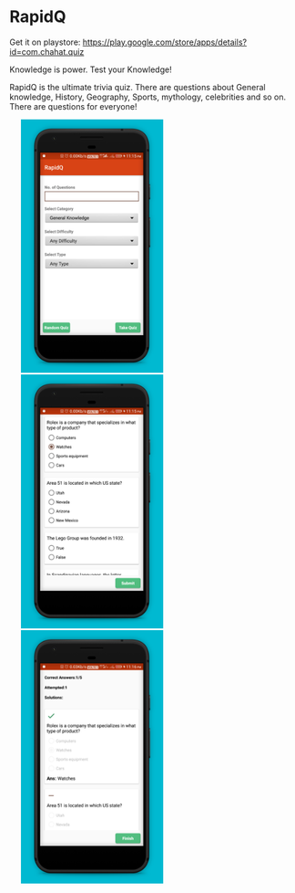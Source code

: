 # RapidQ

Get it on playstore: https://play.google.com/store/apps/details?id=com.chahat.quiz

Knowledge is power. Test your Knowledge!

RapidQ is the ultimate trivia quiz. There are questions about General knowledge, History, Geography, Sports, mythology, celebrities and so on. There are questions for everyone!


<p float="left">
  <img src="https://github.com/Chahatj/Quiz/blob/master/app-screenshots/Phone%20Screenshot%201.jpg" width="250" hspace="20" />
  <img src="https://github.com/Chahatj/Quiz/blob/master/app-screenshots/Phone%20Screenshot%202.jpg" width="250" hspace="20" /> 
  <img src="https://github.com/Chahatj/Quiz/blob/master/app-screenshots/Phone%20Screenshot%203.jpg" width="250" hspace="20" />
</p>
